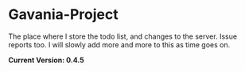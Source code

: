 # Gavania-Project
The place where I store the todo list, and changes to the server. Issue reports too.
I will slowly add more and more to this as time goes on.

**Current Version: 0.4.5**
